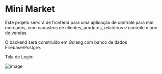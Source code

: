 # Mini Market

Este projeto servirá de frontend para uma aplicação de controle para mini mercados, com cadastros de clientes, produtos, relatórios e controle diário de vendas.

O backend será construído em Golang com banco de dados Firebase/Postgre.

Tela de Login:

![image](https://github.com/RodrigoFigueiredo346/mini_market_v1/assets/66795323/92cc7058-c1b5-444c-bc22-50d3792128c0)
